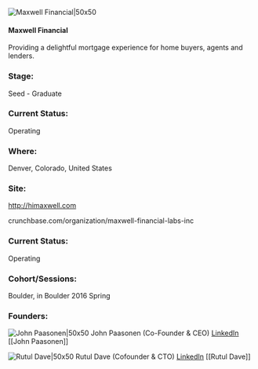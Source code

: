 

![Maxwell Financial|50x50](https://apimg.techstars.com/connect/images/image_files/56c7ac9f808320dd9d000004/original/Maxwell_Logo.png)

#### Maxwell Financial
Providing a delightful mortgage experience for home buyers, agents and lenders.

### Stage: 
Seed - Graduate 

### Current Status: 
Operating

### Where:
Denver, Colorado, United States

### Site:
http://himaxwell.com



crunchbase.com/organization/maxwell-financial-labs-inc

### Current Status: 
Operating

### Cohort/Sessions: 
Boulder, in Boulder 2016 Spring

### Founders: 

![John Paasonen|50x50](https://apimg.techstars.com/connect/images/image_files/56a590c2a93e9ffad100000b/original/AAEAAQAAAAAAAAJTAAAAJGU5MWQ5ZGRjLTMyOGYtNGU3Mi1hN2Y5LTQyYjZlMTUzYTNiMA_1_.jpg) John Paasonen (Co-Founder & CEO) [LinkedIn](https://linkedin.com/in/jpaasonen) [[John Paasonen]]

![Rutul Dave|50x50](https://apimg.techstars.com/connect/images/image_files/5b47dff534a60d4a5d0000f0/original/RutulDave.jpg) Rutul Dave (Cofounder & CTO) [LinkedIn](https://linkedin.com/in/r-d-6786209a) [[Rutul Dave]]


